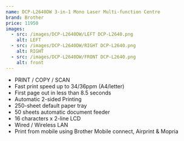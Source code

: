 ```yaml
---
name: DCP-L2640DW 3-in-1 Mono Laser Multi-function Centre
brand: Brother
price: 11950
images:
  - src: /images/DCP-L2640DW/LEFT DCP-L2640.png
    alt: LEFT
  - src: /images/DCP-L2640DW/RIGHT DCP-L2640.png
    alt: RIGHT
  - src: /images/DCP-L2640DW/FRONT DCP-L2640.png
    alt: front
---
```


* PRINT / COPY / SCAN
* Fast print speed up to 34/36ppm (A4/letter)
* First page out in less than 8.5 seconds
* Automatic 2-sided Printing
* 250-sheet default paper tray
* 50 sheets automatic document feeder
* 16 characters x 2-line LCD
* Wired / Wireless LAN
*  Print from mobile using Brother Mobile connect, Airprint & Mopria
